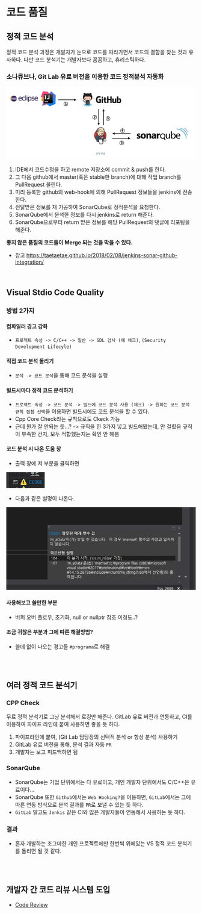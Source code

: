 # 코드 품질

## 정적 코드 분석

정적 코드 분석 과정은 개발자가 눈으로 코드를 따라가면서 코드의 결함을 찾는 것과 유사하다. 다만 코드 분석기는 개발자보다 꼼꼼하고, 휴리스틱하다. 


### 소나큐브나, Git Lab 유료 버전을 이용한 코드 정적분석 자동화

![help](/media/q_all.png)

1. IDE에서 코드수정을 하고 remote 저장소에 commit & push를 한다.
2. 그 다음 github에서 master(혹은 stable한 branch)에 대해 작업 branch를 PullRequest 올린다.
3. 미리 등록한 github의 web-hook에 의해 PullRequest 정보들을 jenkins에 전송한다.
4. 전달받은 정보를 재 가공하여 SonarQube로 정적분석을 요청한다.
5. SonarQube에서 분석한 정보를 다시 jenkins로 return 해준다.
6. SonarQube으로부터 return 받은 정보를 해당 PullRequest의 댓글에 리포팅을 해준다.

**좋지 않은 품질의 코드들이 Merge 되는 것을 막을 수 있다.**

* 참고 <https://taetaetae.github.io/2018/02/08/jenkins-sonar-github-integration/>


<br/>

## Visual Stdio Code Quality

### 방법 2가지

#### 컴파일러 경고 강화

* `프로젝트 속성 -> C/C++ -> 일반 -> SDL 검사 (예 체크)`, `(Security Development Lifecyle)`

#### 직접 코드 분석 돌리기

* `분석 -> 코드 분석`을 통해 코드 분석을 실행

#### 빌드시마다 정적 코드 분석하기

* `프로젝트 속성 -> 코드 분석 -> 빌드에 코드 분석 사용 (체크) -> 원하는 코드 분석 규칙 집합 선택`을 이용하면 빌드시에도 코드 분석을 할 수 있다.
* Cpp Core Check라는 규칙으로도 Ckeck 가능
* 근데 뭔가 잘 안되는 듯...?  ->  규칙을 한 3가지 넣고 빌드해봤는데, 안 걸렸음 규칙이 부족한 건지, 모두 적합했는지는 확인 안 해봄

#### 코드 분석 시 나온 도움 창

* 출력 창에 저 부분을 클릭하면

![help](/media/help1.png)

* 다음과 같은 설명이 나온다.

![help](/media/help2.png)

#### 사용해보고 쓸만한 부분

* 버퍼 오버 플로우, 초기화, null or nullptr 참조  이정도..?

#### 조금 귀찮은 부분과 그에 따른 해결방법?

* 쓸데 없이 나오는 경고들 `#programa`로 해결





<br/><br/>

## 여러 정적 코드 분석기

### CPP Check

무료 정적 분석기로 그냥 분석해서 로깅만 해준다. GitLab 유료 버전과 연동하고, CI를 이용하여 파이프 라인에 붙여 사용하면 좋을 듯 하다.

1. 파이프라인에 붙여, (Git Lab 담당장의 선택적 분석 or 항상 분석) 사용하기
2. GitLab 유료 버전을 통해, 분석 결과 자동 `PR`
3. 개발자는 보고 피드백하면 됨

### SonarQube

* SonarQube는 기업 단위에서는 다 유료이고, 개인 개발자 단위에서도 C/C++은 유료이다...
* SonarQube 또한 `Github`에서는 `Web Hooking?`을 이용하면, `GitLab`에서는 그에 따른 연동 방식으로 분석 결과를 `PR`로 보낼 수 있는 듯 하다.
* `GitLab` 말고도 `Jenkis` 같은 CI와 많은 개발자들이 연동해서 사용하는 듯 하다.

### 결과

* 혼자 개발하는 조그마한 개인 프로젝트에만 한번씩 위에있는 VS 정적 코드 분석기를 돌리면 될 것 같다.





<br/><br/>

## 개발자 간 코드 리뷰 시스템 도입

* [Code Review](/contents/BasicEducation/CodeReview.md)